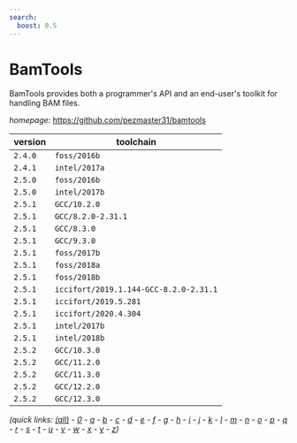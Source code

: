 ```yaml
---
search:
  boost: 0.5
---
```

# BamTools

BamTools provides both a programmer's API and an end-user's toolkit for handling BAM files.

*homepage*: <https://github.com/pezmaster31/bamtools>

version | toolchain
--------|----------
``2.4.0`` | ``foss/2016b``
``2.4.1`` | ``intel/2017a``
``2.5.0`` | ``foss/2016b``
``2.5.0`` | ``intel/2017b``
``2.5.1`` | ``GCC/10.2.0``
``2.5.1`` | ``GCC/8.2.0-2.31.1``
``2.5.1`` | ``GCC/8.3.0``
``2.5.1`` | ``GCC/9.3.0``
``2.5.1`` | ``foss/2017b``
``2.5.1`` | ``foss/2018a``
``2.5.1`` | ``foss/2018b``
``2.5.1`` | ``iccifort/2019.1.144-GCC-8.2.0-2.31.1``
``2.5.1`` | ``iccifort/2019.5.281``
``2.5.1`` | ``iccifort/2020.4.304``
``2.5.1`` | ``intel/2017b``
``2.5.1`` | ``intel/2018b``
``2.5.2`` | ``GCC/10.3.0``
``2.5.2`` | ``GCC/11.2.0``
``2.5.2`` | ``GCC/11.3.0``
``2.5.2`` | ``GCC/12.2.0``
``2.5.2`` | ``GCC/12.3.0``


*(quick links: [(all)](../index.md) - [0](../0/index.md) - [a](../a/index.md) - [b](../b/index.md) - [c](../c/index.md) - [d](../d/index.md) - [e](../e/index.md) - [f](../f/index.md) - [g](../g/index.md) - [h](../h/index.md) - [i](../i/index.md) - [j](../j/index.md) - [k](../k/index.md) - [l](../l/index.md) - [m](../m/index.md) - [n](../n/index.md) - [o](../o/index.md) - [p](../p/index.md) - [q](../q/index.md) - [r](../r/index.md) - [s](../s/index.md) - [t](../t/index.md) - [u](../u/index.md) - [v](../v/index.md) - [w](../w/index.md) - [x](../x/index.md) - [y](../y/index.md) - [z](../z/index.md))*


